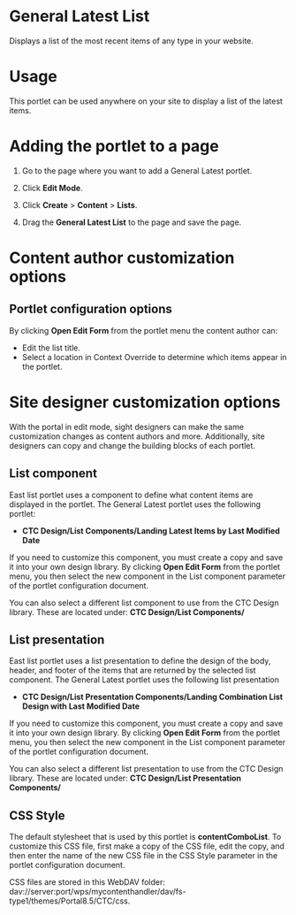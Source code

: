 # General Latest List

Displays a list of the most recent items of any type in your website.


# Usage

This portlet can be used anywhere on your site to display a list of the latest items.

# Adding the portlet to a page

1.  Go to the page where you want to add a General Latest portlet.

2.  Click **Edit Mode**.

3.  Click **Create** \> **Content** \> **Lists**.

4.  Drag the **General Latest List** to the page and save the page.


# Content author customization options

## Portlet configuration options

By clicking **Open Edit Form** from the portlet menu the content author can:

-   Edit the list title.
-   Select a location in Context Override to determine which items appear in the portlet.

# Site designer customization options

With the portal in edit mode, sight designers can make the same customization changes as content authors and more. Additionally, site designers can copy and change the building blocks of each portlet.

## List component

East list portlet uses a component to define what content items are displayed in the portlet. The General Latest portlet uses the following portlet:

-   **CTC Design/List Components/Landing Latest Items by Last Modified Date**

If you need to customize this component, you must create a copy and save it into your own design library. By clicking **Open Edit Form** from the portlet menu, you then select the new component in the List component parameter of the portlet configuration document.

You can also select a different list component to use from the CTC Design library. These are located under: **CTC Design/List Components/**

## List presentation

East list portlet uses a list presentation to define the design of the body, header, and footer of the items that are returned by the selected list component. The General Latest portlet uses the following list presentation

-   **CTC Design/List Presentation Components/Landing Combination List Design with Last Modified Date**

If you need to customize this component, you must create a copy and save it into your own design library. By clicking **Open Edit Form** from the portlet menu, you then select the new component in the List component parameter of the portlet configuration document.

You can also select a different list presentation to use from the CTC Design library. These are located under: **CTC Design/List Presentation Components/**

## CSS Style

The default stylesheet that is used by this portlet is **contentComboList**. To customize this CSS file, first make a copy of the CSS file, edit the copy, and then enter the name of the new CSS file in the CSS Style parameter in the portlet configuration document.

CSS files are stored in this WebDAV folder: dav://server:port/wps/mycontenthandler/dav/fs-type1/themes/Portal8.5/CTC/css.

